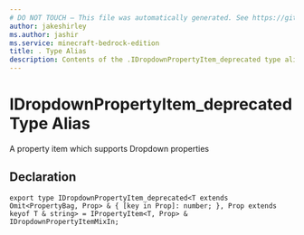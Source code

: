 ```yaml
---
# DO NOT TOUCH — This file was automatically generated. See https://github.com/mojang/minecraftapidocsgenerator to modify descriptions, examples, etc.
author: jakeshirley
ms.author: jashir
ms.service: minecraft-bedrock-edition
title: . Type Alias
description: Contents of the .IDropdownPropertyItem_deprecated type alias.
---
```

# IDropdownPropertyItem_deprecated Type Alias

A property item which supports Dropdown properties

## Declaration
`export type IDropdownPropertyItem_deprecated<T extends Omit<PropertyBag, Prop> & {
    [key in Prop]: number;
}, Prop extends keyof T & string> = IPropertyItem<T, Prop> & IDropdownPropertyItemMixIn;`
